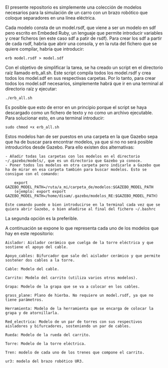El presente repositorio es simplemente una colección de modelos necesarios para la simulación de un carro con un brazo robótico que coloque separadores en una línea eléctrica.

Cada modelo consta de un model.rsdf, que viene a ser un modelo en sdf pero escrito en Embeded Ruby, un lenguaje que permite introducir variables y crear ficheros (en este caso sdf a patir de rsdf).
Para crear los sdf a partir de cada rsdf, habría que abrir una consola, y en la ruta del fichero que se quiere compilar, habria que introducir:

	erb model.rsdf > model.sdf

Con el objetivo de simplificar la tarea, se ha creado un script en el directorio raíz llamado erb_all.sh. Este script compila todos los model.rsdf y crea todos los model.sdf en sus respectivas carpetas.
Por lo tanto, para crear todos los model.sdf necesarios, simplemente habrá que ir en una terminal al directorio raíz y ejecutar: 

	./erb_all.sh

Es posible que esto de error en un principio porque el script se haya descargado como un fichero de texto y no como un archivo ejecutable. Para solucionar esto, en una terminal introducir:

	sudo chmod +x erb_all.sh

Estos modelos han de ser puestos en una carpeta en la que Gazebo sepa que ha de buscar para encontrar modelos, ya que si no no será posible introducirlos desde Gazebo. Para ello existen dos alternativas:

	- Añadir todas las carpetas con los modelos en el directorio ~/.gazebo/models/, que es un directorio que Gazebo ya conoce.
	- Poner todos los modelos en otra carpeta pero indicarle a Gazebo que ha de mirar en esa carpeta también para buscar modelos. Esto se consigue con el comando:

		export GAZEBO_MODEL_PATH=/ruta/a_mi/carpeta_de/modelos:$GAZEBO_MODEL_PATH
		(ejemplo: export export GAZEBO_MODEL_PATH=/home/disam/.gazebo/modelos_RE:$GAZEBO_MODEL_PATH)

	Este comando puede o bien introducirse en la terminal cada vez que se quiera abrir Gazebo, o bien añadirse al final del fichero ~/.bashrc

La segunda opción es la preferible.

A continuación se expone lo que representa cada uno de los modelos que hay en este repositorio:

	Aislador: Aislador cerámico que cuelga de la torre eléctrica y que sostiene el apoyo del cable.

	Apoyo_cables: Bifurcador que sale del aislador cerámico y que permite sostener dos cables a la torre.

	Cable: Modelo del cable.

	Carrito: Modelo del carrito (utiliza varios otros modelos).

	Grapa: Modelo de la grapa que se va a colocar en los cables.

	grass_plane: Plano de hierba. No requiere un model.rsdf, ya que no tiene parámetros.

	Herramienta: Modelo de la herramienta que se encarga de colocar la grapa y de atornillarla.

	Red_electrica: Modelo de un par de torres con sus respectivos aisladores y bifurcadores, sosteniendo un par de cables.

	Rueda: Modelo de la rueda del carrito.

	Torre: Modelo de la torre eléctrica.

	Tren: modelo de cada uno de los trenes que compone el carrito.

	ur3: modelo del brazo robótico UR3.

